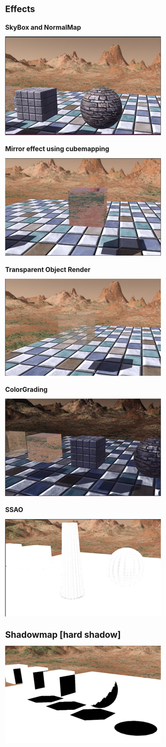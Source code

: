 # Effects

## SkyBox and NormalMap
<img src="docs/images/../../images/effect/skybox.png">

## Mirror effect using cubemapping
<img src="docs/images/../../images/effect/cubemapping.png">

## Transparent Object Render
<img src="docs/images/../../images/effect/transparent.png">

## ColorGrading
<img src="docs/images/../../images/effect/colorgrading.png">

## SSAO
<img src="docs/images/../../images/effect/ssao.png">

# Shadowmap [hard shadow]
<img src="docs/images/../../images/effect/shadowmap.png">